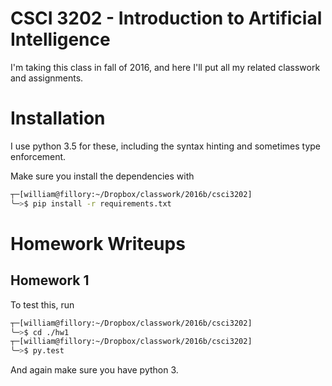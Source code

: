 # CSCI 3202 - Introduction to Artificial Intelligence

I'm taking this class in fall of 2016, and here I'll put all my related
classwork and assignments.

# Installation

I use python 3.5 for these, including the syntax hinting and sometimes type
enforcement.

Make sure you install the dependencies with

```bash
┬─[william@fillory:~/Dropbox/classwork/2016b/csci3202]
╰─>$ pip install -r requirements.txt
```

# Homework Writeups

## Homework 1

To test this, run

```bash
┬─[william@fillory:~/Dropbox/classwork/2016b/csci3202]
╰─>$ cd ./hw1
┬─[william@fillory:~/Dropbox/classwork/2016b/csci3202]
╰─>$ py.test
```

And again make sure you have python 3.
